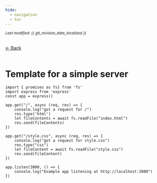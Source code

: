 ```yaml
---
hide:
  - navigation
  - toc
---
```


<small><i>Last modified: {{ git_revision_date_localized }}</i></small>

<div class="back-button">
    <br>
    <a href="javascript:history.back()">← Back</a>
    <br>
    <br>
</div>

# Template for a simple server

```
import { promises as fs} from 'fs'
import express from 'express'
const app = express()

app.get("/", async (req, res) => {
	console.log("got a request for /")
	res.type('html')
	let fileContents = await fs.readFile("index.html")
	res.send(fileContents)
})

app.get("/style.css", async (req, res) => {
	console.log("got a request for style.css")
	res.type("css")
	let fileContent = await fs.readFile("style.css")
	res.send(fileContent)
})

app.listen(3000, () => {
	console.log("Example app listening at http://localhost:3000")
})

```
